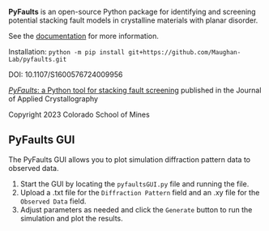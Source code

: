 **PyFaults** is an open-source Python package for identifying and screening potential stacking fault models in crystalline materials with planar disorder.

See the [documentation](https://maughan-lab.github.io/pyfaults/) for more information.

Installation: `python -m pip install git+https://github.com/Maughan-Lab/pyfaults.git`

DOI: 10.1107/S1600576724009956

[*PyFaults*: a Python tool for stacking fault screening](https://journals.iucr.org/paper?S1600576724009956) published in the Journal of Applied Crystallography

Copyright 2023 Colorado School of Mines


## PyFaults GUI 
The PyFaults GUI allows you to plot simulation diffraction pattern data to observed data.
1. Start the GUI by locating the `pyfaultsGUI.py` file and running the file.
2. Upload a .txt file for the `Diffraction Pattern` field and an .xy file for the `Observed Data` field.
3. Adjust parameters as needed and click the `Generate` button to run the simulation and plot the results.